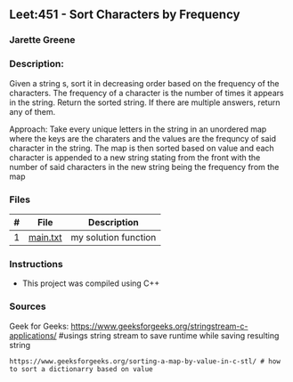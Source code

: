 ## Leet:451 - Sort Characters by Frequency
### Jarette Greene
### Description:

Given a string s, sort it in decreasing order based on the frequency of the characters. The frequency of a character is the number of times it appears in the string.
Return the sorted string. If there are multiple answers, return any of them.

Approach: Take every unique letters in the string in an unordered map where the keys are the charaters and the values are the frequncy of said character in the string. The 
map is then sorted based on value and each character is appended to a new string stating from the front with the number of said characters in the new string being the frequency 
from the map

### Files

|   #   | File                       | Description                                                |
| :---: | -------------------------- | ---------------------------------------------------------- |
|   1   | [main.txt](https://github.com/Jarette/4883-Prog-Tech/blob/main/Assignments/A06/main.txt)     | my solution function                                             |


### Instructions

- This project was compiled using C++

### Sources

Geek for Geeks: 
    https://www.geeksforgeeks.org/stringstream-c-applications/  #usings string stream to save runtime while saving resulting string 

    https://www.geeksforgeeks.org/sorting-a-map-by-value-in-c-stl/ # how to sort a dictionarry based on value 